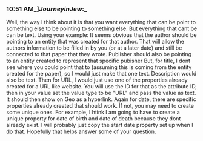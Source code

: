 ### 10:51 AM_]_JourneyinJew_:_ 

Well, the way I think about it is that you want everything that can be point to something else to be pointing to something else. But everything that cant be can be text. Using your example: It seems obvious that the author should be pointing to an entity that was created for that author. That will allow the authors information to be filled in by you (or at a later date) and still be connected to that paper that they wrote. Publisher should also be pointing to an entity created to represent that specific pubisher But, for title, I dont see where you could point that to (assuming this is coming from the entity created for the paper), so I would just make that one text. Description would also be text. Then for URL, I would just use one of the properties already created for a URL like website. You will use the ID for that as the attribute ID, then in your value set the value type to be "URL" and pass the value as text. It should then show on Geo as a hyperlink. Again for date, there are specific properties already created that should work. If not, you may need to create some unique ones. For example, I htink I am going to have to create a unique property for date of birth and date of death because they dont already exist. I will probably just copy the start date property set up when I do that. Hopefully that helps answer some of your question.